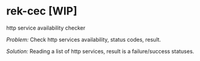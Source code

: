# rek-cec [WIP]
http service availability checker

_Problem:_
Check http services availability, status codes, result.

_Solution:_
Reading a list of http services, result is a failure/success statuses.     
